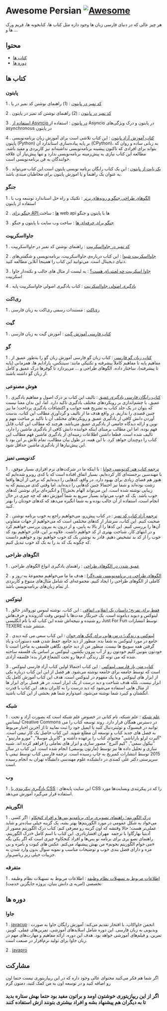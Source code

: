 # Awesome Persian [![Awesome](https://awesome.re/badge.svg)](https://awesome.re)

هر چیز عالی که در دنیای فارسی زبان ها وجود داره مثل کتاب ها، کتابخونه ها، فریم ورک ها و ...

## محتوا

- [کتاب ها](#کتاب-ها)
- [دوره ها](#دوره-ها)

## کتاب ها

### پایتون

1 . [کد تمیز در پایتون](https://github.com/SepehrRasouli/clean-code-python) : (1) راهنمای نوشتن کد تمیز در پا

2 . [کد تمیز در پایتون](https://github.com/ftg-iran/clean-code-python) : (2) راهنمای نوشتن کد تمیز در پایتون

3 . [استفاده از Asyncio در پایتون](https://github.com/ftg-iran/aip-persian) : استفاده از Asyncio در پایتون و درک ویژگی‌های asynchronous در پایتون

4 . [کتاب آموزش آزاد پایتون](https://python.coderz.ir/index.html) : این کتاب تلاشی است برای آموزش زبان برنامه‌نویسی پایتون (Python) بر پایه‌ پیاده‌سازی استاندارد آن (CPython)، به زبانی ساده و روان که بتواند برای افرادی که تاکنون پیشینه برنامه‌نویسی نداشته‌اند نیز کاربردی و مفید باشد. مطالعه این کتاب نیازی به پیش‌زمینه برنامه‌نویسی ندارد و تنها پیش‌نیاز آن علاقه خوانندگان به فن برنامه‌نویسی است.

5 . [یک بایت از پایتون](https://github.com/elias8702/Byte-Of-Python-Persian) : این یک کتاب رایگان برنامه نویسی پایتون است.این کتاب می‌تواند به عنوان یک راهنما و یا اموزش پایتون برای مخاطبان مبتدی باشد.

### جنگو

1 . [الگوهای طراحی جنگو و رویه‌های برتر](https://github.com/ftg-iran/ddpabp-persian) : تکنیک و راه حل استاندارد توسعه وب با استفاده از پایتون

2 . [جنگو برای API ها](https://github.com/ftg-iran/dfa-persian) : ساخت web api ها با پایتون و جنگو

3 . [جنگو برای حرفه‌ای ها](https://github.com/ftg-iran/dfp-persian) : ساخت وب سایت با پایتون و جنگو

### جاوااسکریپت

1 . [کد تمیز در جاوااسکریپت](https://github.com/SepehrRasouli/clean-code-python) :  راهنمای نوشتن کد تمیز در جاوااسکریپت

2 . [جاوااسکریپت شیوا](https://eloquentjs.ir/) : این کتاب درباره‌ی جاوااسکریپت، برنامه‌نویسی و شگفتی‌های دنیای دیجیتال است. می‌توانید این کتاب را همینجا آنلاین مطالعه کنید.

3 . [جاوا اسکریپت چه لعنتی‌ای هست؟](https://github.com/KhodeAmirreza/wtfjs/blob/master/README-fa-ir.md) : یه لیست از مثال های جالب و نکته‌دار جاوا اسکریپت

4 . [یادگیری اصولی جاوااسکریپت](https://github.com/Mariotek/BetterUnderstandingOfJavascript) :  کتاب یادگیری اصولی جاواسکریپت پایه

### ری‌اکت

1 . [ری‌اکت](https://fa.legacy.reactjs.org/) : مستندات رسمی ری‌اکت به زبان فارسی

### گیت

1 . [کتاب فارسی آموزش گیت](https://git.codecast.ir/en/latest/) : آموزش گیت به زبان فارسی

### گو

1 . [کتاب زبان گو فارسی](https://book.gofarsi.ir/) : کتاب زبان گو فارسی آموزش زبان گو را به‌طور عمیق از مفاهیم پایه تا مفاهیم کاملاً پیشرفته و تکنیکی مانند: سینتکس، پارادایم ها،  همزمانی (پایه تا پیشرفته)، ساختار داده، الگوهای طراحی و … می‌پردازد تا گوفرها درک عمیق و کامل از زبان گو داشته باشند.

### هوش مصنوعی

1 . [کتاب رایگان فارسی یادگیری عمیق](https://www.researchgate.net/publication/349928501_Deep_learning_principles_concepts_and_approaches) : تالیف این کتاب بر درک اصول و مفاهیم یادگیری عمیق، با چشم‌اندازی بر رویکردهای مختلف یادگیری تاکید دارد. اما، این بدان معنا نیست که بتوان در یک جلد کتاب به تشریح همه جوانب و اکتشافات یادگیری پرداخت؛ ما نیز چنین قصدی را نداریم. در واقع هدف ما از تالیف و گردآوری مطالب این کتاب، بدست آوردن دانش کافی از یادگیری عمیق و رویکردهای مختلف آن با تاکید بر مباحث مهم و نوین و ارائه دیدگاه جامعی از یادگیری عمیق می‌باشد. هرچند که مطالب این کتاب قابل فهم بوده، اما این مطالب برمبنای اینکه خواننده دانش کافی از یادگیری ماشین را دارد، تالیف شده است. قطعا داشتن اطلاعات زمینه‌ای از یادگیری ماشین فهم مطالب این کتاب را دو‌چندان خواهد کرد. با این همه، در طول بیان مطالب، تمام تلاش بر این بود تا این پیش‌نیاز‌ها از یادگیری ماشین حداقل شود.

### کدنویسی تمیز

1 . [ترجمه کتاب هنر کدنویسی خوانا](https://github.com/Hossein52Hz/The-Art-Of-Readable-Code-Persian) : با اینکه ما در شرکت‌های نرم افزاری بسیار موفق، با مهندسین برجسته‌ای کار کرده‌ایم، بسیار اتفاق افتاده است که با کدی روبرو شده‌ایم که هنوز هم فضای زیادی برای بهبود دارد. در واقع، کدهایی را دیده‌ایم که برخی از آن‌ها واقعا زشت بوده‌اند و شما نیز احتمالا چنین کدهایی را دیده‌اید. اما وقتی کدی می‌بینیم که به زیبایی نوشته شده است، این می‌تواند الهام بخش[1] و انگیزه‌ای برای نوشتن کدهای خوب باشد. یک کد خوب می‌تواند بسیار سریع به شما آموزش دهد که چه چیزی در حال انجام است، استفاده از آن جالب بوده و به شما انگیزه می‌دهد که کدهای خودتان را بهتر کنید.

2 . [ترجمه آزاد کتاب کد تمیز](https://codetamiz.vercel.app) : در کتاب پیش‌رو، می‌خواهیم راجع به خوب برنامه نوشتن صحبت کنیم. این کتاب، سرشار از کدهای مختلفی است که می‌خواهیم از جهات متفاوتی آن‌ها را بررسی کنیم. این کدها را از بالا به پایین، و از درون به بیرون بررسی خواهیم کرد و در انتهای کار، شناخت بهتری از کد خواهیم داشت. علاوه بر این، قادر خواهیم بود کد خوب را از کد بد تشخیص دهیم. قادر به نوشتن یک کد خوب خواهیم بود و خواهیم دانست که چگونه یک کد بد را به یک کد خوب تبدیل کنیم.

### الگوهای طراحی

1 . [عمیق شدن در الگوهای طراحی](https://github.com/ftg-iran/didp-persian) : راهنمای یادگیری انواع الگوهای طراحی

2 . [الگوهای طراحی در برنامه‌نویسی شیء‌گرا](https://github.com/khajavi/Practical-Design-Patterns) : هدف ما ما می‌خواهیم مجموعهٔ به-روز و کاملی از الگوهای طراحی را ایجاد کنیم. مجموعه‌ای که شامل مثال‌های متنوع و کاربردی از تمام زبان‌های برنامه‌نویسی باشد.

### لینوکس

1 . [فقط برای تفریح؛ داستان یک انقلابی اتفاقی](https://linuxstory.ir) : این کتاب، نوشته لینوس توروالدز خالق لینوکس و دیوید دیاموند است. یک خبرنگار مدت‌ها با لینوس وقت گذرونده و حرف‌هاش رو شنیده و نتیجه‌اش شده این کتاب که با نام انگلیسی Just For Fun توسط انتشارات TEXERE منتشر شده.

2 . [لینوکس و زندگی؛‌ درس هایی برای گیک های جوان](https://linuxbook.ir) : این کتاب سعی می کنه دیدی جامع در مورد لینوکس به شما بده. منظور از دید جامع، حفظ شدن همه دستورات و یاد گرفتن همه سوییچ ها نیست. منظور من از دید جامع،‌ نگاهی فلسفی به ماجرا است تا خودتون بتونین گلیم خودتون رو از آب بیرون بکشین. لینوکس بر اساس یک فلسفه ساخته شده که می تونه کل زندگی آدم‌ها رو تحت الشعاع قرار بده؛ فلسفه آزادی.

3 . [کتاب متن باز فارسی لینوکس](https://github.com/bit-orbit/the-secret-bit) : این کتاب احتمالا اولین کتاب آزاد فارسی لینوکس است که توسط جامعه برای جامعه نوشته می‌شود. هر فصل از این این کتاب درباره یکی از ابزار های لینوکس و یا یک مفهوم در لینوکس است. هدف این کتاب آموزش کامل یک ابزار نیست، بلکه هدف شناخت و دید درست از یک ابزار است. در هر فصل برای ابزار ها از مثال هایی استفاده می‌شود که دید درست را به کابران بدهد. این کتاب با قدرت انگشتان و کیبرد شما نوشته می‌شود. امیدوارم شما هم بخشی از این کتاب باشید.

### شبکه

1 . [علم شبکه](http://networksciencebook.com) : علم شبکه، نام کتابی در خصوص علم شبکه است که بصورت آزاد و تحت لیسانس Creative Commons در دسترس همگان قرار دارد. روند توسعه کتاب را می توانید در فیسبوک و توئیتردنبال کنید یا ایمیل خود را ثبت نمایید تا از آخرین اخبار مربوط به فصل های جدید کتاب و توسعه آن مطلع شوید. این کتاب حاصل یک کار تیمی است. "آلبرت لزلو باراباشی" محتوای کتاب را برعهده داشته و "گابریل موسلا", "مورو مارتینو", "نیکول سمی", "کیم آلبرچ" مصور سازی و ابزار های تعاملی را فراهم کرده اند. شبیه سازی و تحلیل داده ها نیز توسط (مارتون پوسفی) انجام شده است. این کتاب در سال 2015 توسط انتشارات کمبریج به چاپ رسیده است. ترجمه فارسی کتاب توسط تیمی با سرپرستی دکتر علی کمندی در دانشکده علوم مهندسی دانشگاه تهران به انجام رسیده است.

### وب

1 . [یادگیری پیکربندی با CSS](http://fa.learnlayout.com) :  این سایت پایه‌های CSS را که در پیکربندی وبسایت‌ها مورد استفاده قرار می‌گیرد آموزش می‌دهد.


### الگوریتم

1 . [درک الگوریتم؛ راهنمای تصویری برای برنامه‌نو یس‌ها و افراد کنجکاو](https://t.me/barnamenevisichannel/295) :  اگر کسی می‌خواد به شکل عمومی در مورد الگوریتم‌ها بهتر بشه، یک گزینه خیلی ساده‌تر و شاید عملی‌تر هست؛ حالا وقتشه که اون گزینه رو معرفی کنم: کتاب درک الگوریتم مصور از آدیتیا بهارگاوا با ترجمه  مهران افشارنادری. این کتاب با اسم کامل «درک الگوریتم، راهنمای تصو یری برای برنامه نو یس‌ها و افراد کنجکاو»‌ چیزی است که اگر یکی بگه «می خوام الگوریتم بخونم» من بهش پیشنهاد می‌کنم. عکس های کیوت و بامزه و بی مزه و دارای فصل بندی خوب و توضیحات مناسب و نمونه سوال بدون وارد شدن به جزییات خیلی ریز ریاضی‌وار. 


### متفرقه

1 . [اطلاعات مربوط به تسهیلات نظام وظیفه](https://github.com/m-yosefpor/nezam-vazifeh) :  اطلاعات مربوط به تسهیلات نظام وظیفه تخصصی (امریه ی دانش بنیان، پروژه جایگزین خدمت)


## دوره ها


### جاوا

1 . [javacup](https://javacup.ir/javacup-training-videos/) : انجمن جاواکاپ، با افتخار تقدیم می‌کند: آموزش رایگان جاوا به صورت ویدیویی به زبان فارسی. این دوره شامل اسلایدهای آموزشی، تمرین‌های عملی، کوییز، تمرین، و فیلم‌های آموزشی خواهد بود. هدف این دوره، ارائه مفاهیم و مهارت‌های مهم در زبان جاوا برای تولید نرم‌افزار در صنعت است.

2 . [javapro](https://javapro.ir/%D8%A8%DB%8C-%D9%86%D8%B8%DB%8C%D8%B1%D8%AA%D8%B1%DB%8C%D9%86-%D8%A7%D9%85%D9%88%D8%B2%D8%B4-%D8%B1%D8%A7%DB%8C%DA%AF%D8%A7%D9%86-%D8%B5%D9%81%D8%B1-%D8%AA%D8%A7-%D9%BE%DB%8C%D8%B4%D8%B1%D9%81%D8%AA%D9%87-%D8%AC%D8%A7%D9%88%D8%A7)

## مشارکت

اگر شما هم فکر می‌کنید محتوای عالی وجود داره که در این ریپازیتوری نیست حتما اون رو اضافه کنید و در توسعه اون به من کمک کنید، دمتون گرم



### اگر از این ریپازیتوری خوشتون اومد و براتون مفید بود حتما بهش ستاره بدید تا به دیگران هم پیشنهاد بشه و افراد بیشتری بتونند ازش استفاده کنند
